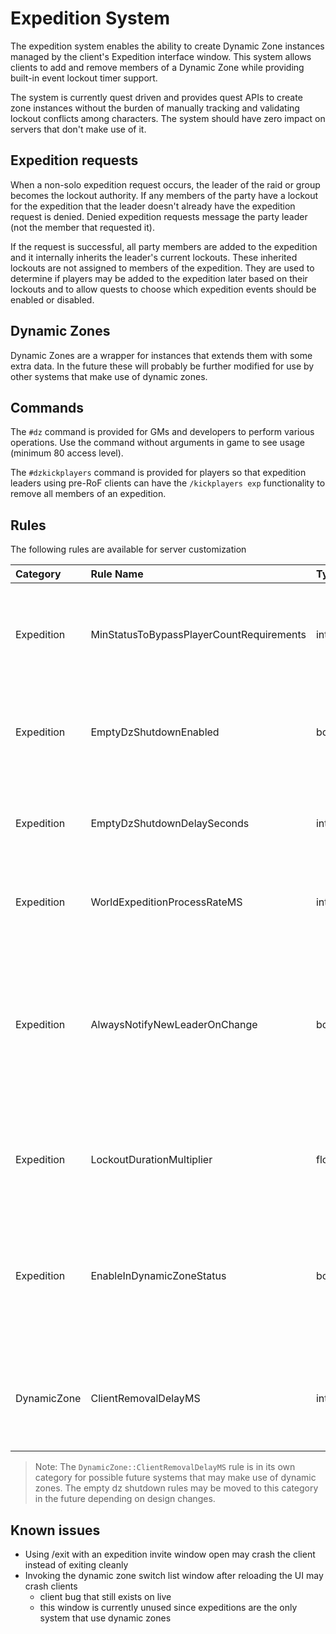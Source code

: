 # Expedition System

The expedition system enables the ability to create Dynamic Zone instances managed by the client's Expedition interface window. This system allows clients to add and remove members of a Dynamic Zone while providing built-in event lockout timer support.

The system is currently quest driven and provides quest APIs to create zone instances without the burden of manually tracking and validating lockout conflicts among characters. The system should have zero impact on servers that don't make use of it.

## Expedition requests

When a non-solo expedition request occurs, the leader of the raid or group becomes the lockout authority. If any members of the party have a lockout for the expedition that the leader doesn't already have the expedition request is denied. Denied expedition requests message the party leader \(not the member that requested it\).

If the request is successful, all party members are added to the expedition and it internally inherits the leader's current lockouts. These inherited lockouts are not assigned to members of the expedition. They are used to determine if players may be added to the expedition later based on their lockouts and to allow quests to choose which expedition events should be enabled or disabled.

## Dynamic Zones

Dynamic Zones are a wrapper for instances that extends them with some extra data. In the future these will probably be further modified for use by other systems that make use of dynamic zones.

## Commands

The `#dz` command is provided for GMs and developers to perform various operations. Use the command without arguments in game to see usage \(minimum 80 access level\).

The `#dzkickplayers` command is provided for players so that expedition leaders using pre-RoF clients can have the `/kickplayers exp` functionality to remove all members of an expedition.

## Rules

The following rules are available for server customization

| Category | Rule Name | Type | Default | Description |
| :--- | :--- | :--- | :--- | :--- |
| Expedition | MinStatusToBypassPlayerCountRequirements | int | 80 | Minimum GM status to bypass minimum player requirements for Expedition creation |
| Expedition | EmptyDzShutdownEnabled | bool | true | Enable early instance shutdown after last member of expedition removed |
| Expedition | EmptyDzShutdownDelaySeconds | int | 1500 | Seconds to set dynamic zone instance expiration if early shutdown enabled |
| Expedition | WorldExpeditionProcessRateMS | int | 6000 | Timer interval \(ms\) that world checks expedition states |
| Expedition | AlwaysNotifyNewLeaderOnChange | bool | false | Always notify clients when made expedition leader \(such as for going offline\). If false \(live-like\) new leaders are only notified when made leader via /dzmakeleader |
| Expedition | LockoutDurationMultiplier | float | 1.0 | Multiplies lockout duration by this value when new lockouts are added |
| Expedition | EnableInDynamicZoneStatus | bool | false | Enables the 'In Dynamic Zone' member status in expedition window. If false \(live-like\) players inside the dz will show as 'Online' |
| DynamicZone | ClientRemovalDelayMS | int | 60000 | Delay \(ms\) until a client is teleported out of dynamic zone after being removed as member |

> Note: The `DynamicZone::ClientRemovalDelayMS` rule is in its own category for possible future systems that may make use of dynamic zones. The empty dz shutdown rules may be moved to this category in the future depending on design changes.

## Known issues

* Using /exit with an expedition invite window open may crash the client instead of exiting cleanly
* Invoking the dynamic zone switch list window after reloading the UI may crash clients
  * client bug that still exists on live
  * this window is currently unused since expeditions are the only system that use dynamic zones

